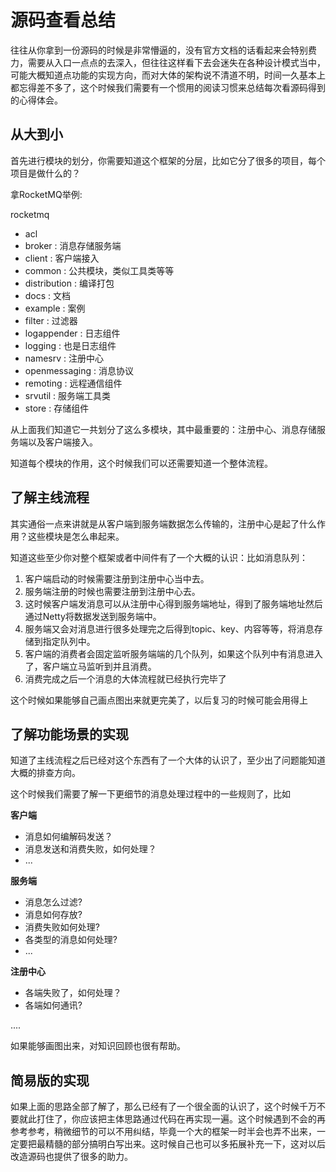 # 源码查看总结

往往从你拿到一份源码的时候是非常懵逼的，没有官方文档的话看起来会特别费力，需要从入口一点点的去深入，但往往这样看下去会迷失在各种设计模式当中，可能大概知道点功能的实现方向，而对大体的架构说不清道不明，时间一久基本上都忘得差不多了，这个时候我们需要有一个惯用的阅读习惯来总结每次看源码得到的心得体会。

## 从大到小

首先进行模块的划分，你需要知道这个框架的分层，比如它分了很多的项目，每个项目是做什么的？

拿RocketMQ举例:

rocketmq

- acl 
- broker : 消息存储服务端
- client : 客户端接入
- common : 公共模块，类似工具类等等 
- distribution : 编译打包
- docs : 文档
- example : 案例
- filter : 过滤器
- logappender : 日志组件
- logging  :  也是日志组件
- namesrv : 注册中心
- openmessaging : 消息协议
- remoting : 远程通信组件
- srvutil : 服务端工具类
- store : 存储组件

从上面我们知道它一共划分了这么多模块，其中最重要的：注册中心、消息存储服务端以及客户端接入。

知道每个模块的作用，这个时候我们可以还需要知道一个整体流程。

## 了解主线流程

其实通俗一点来讲就是从客户端到服务端数据怎么传输的，注册中心是起了什么作用？这些模块是怎么串起来。

知道这些至少你对整个框架或者中间件有了一个大概的认识：比如消息队列：

1. 客户端启动的时候需要注册到注册中心当中去。
2. 服务端注册的时候也需要注册到注册中心去。
3. 这时候客户端发消息可以从注册中心得到服务端地址，得到了服务端地址然后通过Netty将数据发送到服务端中。
4. 服务端又会对消息进行很多处理完之后得到topic、key、内容等等，将消息存储到指定队列中。
5. 客户端的消费者会固定监听服务端端的几个队列，如果这个队列中有消息进入了，客户端立马监听到并且消费。
6. 消费完成之后一个消息的大体流程就已经执行完毕了

这个时候如果能够自己画点图出来就更完美了，以后复习的时候可能会用得上

## 了解功能场景的实现

知道了主线流程之后已经对这个东西有了一个大体的认识了，至少出了问题能知道大概的排查方向。

这个时候我们需要了解一下更细节的消息处理过程中的一些规则了，比如

**客户端**

- 消息如何编解码发送？
- 消息发送和消费失败，如何处理？
- ...

**服务端**

- 消息怎么过滤?
- 消息如何存放?
- 消费失败如何处理?
- 各类型的消息如何处理?
- ...

**注册中心**

- 各端失败了，如何处理？
- 各端如何通讯?

....



如果能够画图出来，对知识回顾也很有帮助。

## 简易版的实现

如果上面的思路全部了解了，那么已经有了一个很全面的认识了，这个时候千万不要就此打住了，你应该把主体思路通过代码在再实现一遍。这个时候遇到不会的再参考参考，稍微细节的可以不用纠结，毕竟一个大的框架一时半会也弄不出来，一定要把最精髓的部分搞明白写出来。这时候自己也可以多拓展补充一下，这对以后改造源码也提供了很多的助力。

